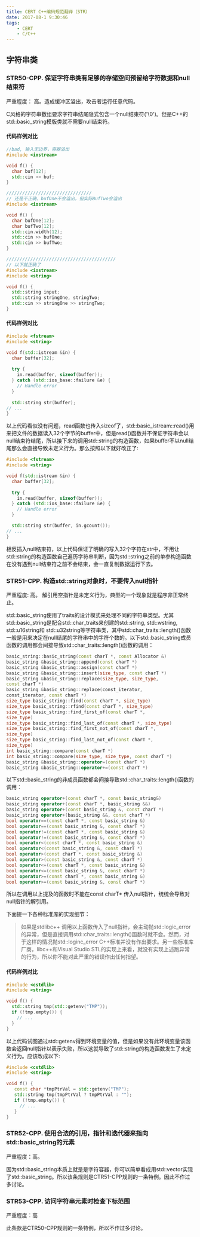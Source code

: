```yaml
---
title: CERT C++编码规范翻译（STR）
date: 2017-08-1 9:30:46
tags:
    - CERT
    - C/C++
---
```


## 字符串类

### STR50-CPP. 保证字符串类有足够的存储空间预留给字符数据和null结束符

严重程度： 高。造成缓冲区溢出，攻击者运行任意代码。

C风格的字符串数组要求字符串结尾隐式包含一个null结束符('\0')。但是C++的std::basic_string模版类就不需要null结束符。

#### 代码样例对比

``` cpp
//bad, 输入无边界，容器溢出
#include <iostream>

void f() {
  char buf[12];
  std::cin >> buf;
}

////////////////////////////////
// 还是不正确，bufOne不会溢出，但实际BufTwo会溢出
#include <iostream>

void f() {
  char bufOne[12];
  char bufTwo[12];
  std::cin.width(12);
  std::cin >> bufOne;
  std::cin >> bufTwo;
}

/////////////////////////////////////////
// 以下就正确了
#include <iostream>
#include <string>

void f() {
  std::string input;
  std::string stringOne, stringTwo;
  std::cin >> stringOne >> stringTwo;
}
```

#### 代码样例对比

``` cpp
#include <fstream>
#include <string>

void f(std::istream &in) {
  char buffer[32];
  
  try {
    in.read(buffer, sizeof(buffer));
  } catch (std::ios_base::failure &e) {
    // Handle error
  }
  
  std::string str(buffer);
// ...
}
```
以上代码看似没有问题，read函数也传入sizeof了，std::basic_istream<T>::read()用来把文件的数据读入32个字节的buffer中，但是read()函数并不保证字符串会以null结束符结尾，所以接下来的调用std::string的构造函数，如果buffer不以null结尾那么会直接导致未定义行为。那么按照以下就好改正了:

``` cpp
#include <fstream>
#include <string>

void f(std::istream &in) {
  char buffer[32];
  
  try {
    in.read(buffer, sizeof(buffer));
  } catch (std::ios_base::failure &e) {
    // Handle error
  }

  std::string str(buffer, in.gcount());
// ...
}
```

相反插入null结束符，以上代码保证了明确的写入32个字符在str中，不用让std::string的构造函数自己遍历字符串判断，因为std::string之前的单参构造函数在没有遇到null结束符之前不会结束，会一直复制数据运行下去。

###  STR51-CPP. 构造std::string对象时，不要传入null指针

严重程度: 高。  解引用空指针是未定义行为，典型的一个现象就是程序非正常终止。

std::basic_string使用了traits的设计模式来处理不同的字符串类型。尤其std::basic_string是配合std::char_traits来创建的std::string, std::wstring, std::u16string和
std::u32string等字符串类，其中std::char_traits::length()函数一般是用来决定在null结尾的字符串中的字符个数的。以下std::basic_string成员函数的调用都会间接导致std::char_traits::length()函数的调用：

``` cpp
basic_string::basic_string(const charT *, const Allocator &)
basic_string &basic_string::append(const charT *)
basic_string &basic_string::assign(const charT *)
basic_string &basic_string::insert(size_type, const charT *)
basic_string &basic_string::replace(size_type, size_type,
const charT *)
basic_string &basic_string::replace(const_iterator,
const_iterator, const charT *)
size_type basic_string::find(const charT *, size_type)
size_type basic_string::rfind(const charT *, size_type)
size_type basic_string::find_first_of(const charT *,
size_type)
size_type basic_string::find_last_of(const charT *, size_type)
size_type basic_string::find_first_not_of(const charT *,
size_type)
size_type basic_string::find_last_not_of(const charT *,
size_type)
int basic_string::compare(const charT *)
int basic_string::compare(size_type, size_type, const charT *)
basic_string &basic_string::operator=(const charT *)
basic_string &basic_string::operator+=(const charT *)
```

以下std::basic_string的非成员函数都会间接导致std::char_traits::length()函数的调用：

``` cpp
basic_string operator+(const charT *, const basic_string&)
basic_string operator+(const charT *, basic_string &&)
basic_string operator+(const basic_string &, const charT *)
basic_string operator+(basic_string &&, const charT *)
bool operator==(const charT *, const basic_string &)
bool operator==(const basic_string &, const charT *)
bool operator!=(const charT *, const basic_string &)
bool operator!=(const basic_string &, const charT *)
bool operator<(const charT *, const basic_string &)
bool operator<(const basic_string &, const charT *)
bool operator>(const charT *, const basic_string &)
bool operator>(const basic_string &, const charT *)
bool operator<=(const charT *, const basic_string &)
bool operator<=(const basic_string &, const charT *)
bool operator>=(const charT *, const basic_string &)
bool operator>=(const basic_string &, const charT *)
```

所以在调用以上提及的函数时不能在const charT* 传入null指针，统统会导致对null指针的解引用。

下面提一下各种标准库的实现细节：

> 如果是stdlibc++ 调用以上函数传入了null指针，会主动抛std::logic_error的异常，但是直接调用std::char_traits::length()函数时就不会。然而，对于这样的情况抛std::loginc_error C++标准并没有作出要求。另一些标准库厂商，libc++和Visual Studio STL的实现上来看，就没有实现上述跑异常的行为，所以你不能对此严重的错误作出任何指望。

#### 代码样例对比

``` cpp
#include <cstdlib>
#include <string>

void f() {
  std::string tmp(std::getenv("TMP"));
  if (!tmp.empty()) {
    // ...
  }
}
```

以上代码试图通过std::getenv得到环境变量的值，但是如果没有此环境变量该函数会返回null指针以表示失败，所以这就导致了std::string的构造函数发生了未定义行为。应该改成以下:

``` cpp
#include <cstdlib>
#include <string>

void f() {
   const char *tmpPtrVal = std::getenv("TMP");
   std::string tmp(tmpPtrVal ? tmpPtrVal : "");
   if (!tmp.empty()) {
     // ...
   }
}
```

### STR52-CPP. 使用合法的引用，指针和迭代器来指向std::basic_string的元素

严重程度：高。

因为std::basic_string本质上就是是字符容器，你可以简单看成用std::vector<char>实现了std::basic_string。所以该条规则是CTR51-CPP规则的一条特例。因此不作过多讨论。

### STR53-CPP. 访问字符串元素时检查下标范围

严重程度：高

此条款是CTR50-CPP规则的一条特例，所以不作过多讨论。